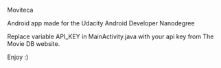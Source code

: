 Moviteca 

Android app made for the Udacity Android Developer Nanodegree

Replace variable API_KEY in MainActivity.java with your api key from The Movie DB website.

Enjoy :)
